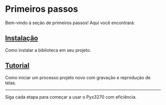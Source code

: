 # Primeiros passos

Bem-vindo à seção de primeiros passos! Aqui você encontrará:

## [Instalação](instalacao.md)  
Como instalar a biblioteca em seu projeto.

## [Tutorial](automacao.md)  
Como iniciar um processo projeto novo com gravação e reprodução de telas.

<!-- ## [Automação](automacao.md)  
Como iniciar uma automação no Mainframe, melhores praticas e padrões. -->

---
Siga cada etapa para começar a usar o Pyx3270 com eficiência.